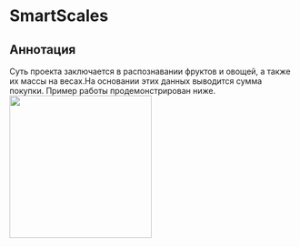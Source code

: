 # SmartScales
## Аннотация
Суть проекта заключается в распознавании фруктов и овощей, а также их массы на весах.На основании этих данных выводится сумма покупки. Пример работы продемонстрирован ниже.
<img src="https://github.com/Nik1-L/SmartScales/blob/main/Gif2.gif" width="250" height="250" />
